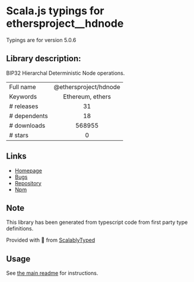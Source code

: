 
# Scala.js typings for ethersproject__hdnode

Typings are for version 5.0.6

## Library description:
BIP32 Hierarchal Deterministic Node operations.

|                    |                 |
| ------------------ | :-------------: |
| Full name          | @ethersproject/hdnode |
| Keywords           | Ethereum, ethers |
| # releases         | 31 |
| # dependents       | 18 |
| # downloads        | 568955 |
| # stars            | 0 |

## Links
- [Homepage](https://github.com/ethers-io/ethers.js#readme)
- [Bugs](https://github.com/ethers-io/ethers.js/issues)
- [Repository](https://github.com/ethers-io/ethers.js)
- [Npm](https://www.npmjs.com/package/%40ethersproject%2Fhdnode)
    


## Note
This library has been generated from typescript code from first party type definitions.

Provided with :purple_heart: from [ScalablyTyped](https://github.com/oyvindberg/ScalablyTyped)

## Usage
See [the main readme](../../readme.md) for instructions.


